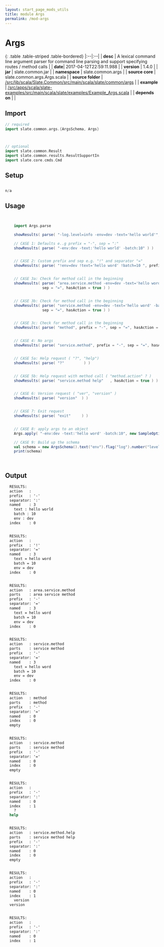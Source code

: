 ```yaml
---
layout: start_page_mods_utils
title: module Args
permalink: /mod-args
---
```


# Args

{: .table .table-striped .table-bordered}
|:--|:--|
| **desc** | A lexical command line argument parser for command line parsing and support specifying routes / method calls | 
| **date**| 2017-04-12T22:59:11.988 |
| **version** | 1.4.0  |
| **jar** | slate.common.jar  |
| **namespace** | slate.common.args  |
| **source core** | slate.common.args.Args.scala  |
| **source folder** | [/src/lib/scala/Slate.Common/src/main/scala/slate/common/args](https://github.com/code-helix/slatekit/tree/master/src/lib/scala/Slate.Common/src/main/scala/slate/common/args)  |
| **example** | [/src/apps/scala/slate-examples/src/main/scala/slate/examples/Example_Args.scala](https://github.com/code-helix/slatekit/tree/master/src/apps/scala/slate-examples/src/main/scala/slate/examples/Example_Args.scala) |
| **depends on** |   |

## Import
```scala 
// required 
import slate.common.args.{ArgsSchema, Args}



// optional 
import slate.common.Result
import slate.common.results.ResultSupportIn
import slate.core.cmds.Cmd


```

## Setup
```scala

n/a

```

## Usage
```scala


    import Args.parse

    showResults( parse( "-log.level=info -env=dev -text='hello world'", sep="=", hasAction = true ) )

    // CASE 1: Defaults e..g prefix = "-", sep = ":"
    showResults( parse( "-env:dev -text:'hello world' -batch:10" ) )


    // CASE 2: Custom prefix and sep e.g. "!" and separator "="
    showResults( parse( "!env=dev !text='hello word' !batch=10 ", prefix = "!", sep = "=" ) )


    // CASE 3a: Check for method call in the beginning
    showResults( parse( "area.service.method -env=dev -text='hello word' -batch=10", prefix = "-",
                 sep = "=", hasAction = true ) )


    // CASE 3b: Check for method call in the beginning
    showResults( parse( "service.method -env=dev -text='hello word' -batch=10", prefix = "-",
                 sep = "=", hasAction = true ) )


    // CASE 3c: Check for method call in the beginning
    showResults( parse( "method", prefix = "-", sep = "=", hasAction = true ) )


    // CASE 4: No args
    showResults( parse( "service.method", prefix = "-", sep = "=", hasAction = true ) )


    // CASE 5a: Help request ( "?", "help")
    showResults( parse( "?"         ) )


    // CASE 5b: Help request with method call ( "method.action" ? )
    showResults( parse( "service.method help"   , hasAction = true ) )


    // CASE 6: Version request ( "ver", "version" )
    showResults( parse( "version"  ) )


    // CASE 7: Exit request
    showResults( parse( "exit"     ) )


    // CASE 8: apply args to an object
    Args.apply( "-env:dev -text:'hello word' -batch:10", new SampleOptions(), "-", ":", true)

    // CASE 9: Build up the schema
    val schema = new ArgsSchema().text("env").flag("log").number("level")
    print(schema)

    

```


## Output

```bat
  RESULTS:
  action   :
  prefix   : '-'
  separator: ':'
  named    : 3
  	text : hello world
  	batch : 10
  	env : dev
  index    : 0


  RESULTS:
  action   :
  prefix   : '!'
  separator: '='
  named    : 3
  	text = hello word
  	batch = 10
  	env = dev
  index    : 0


  RESULTS:
  action   : area.service.method
  parts    : area service method
  prefix   : '-'
  separator: '='
  named    : 3
  	text = hello word
  	batch = 10
  	env = dev
  index    : 0


  RESULTS:
  action   : service.method
  parts    : service method
  prefix   : '-'
  separator: '='
  named    : 3
  	text = hello word
  	batch = 10
  	env = dev
  index    : 0


  RESULTS:
  action   : method
  parts    : method
  prefix   : '-'
  separator: '='
  named    : 0
  index    : 0
  empty


  RESULTS:
  action   : service.method
  parts    : service method
  prefix   : '-'
  separator: '='
  named    : 0
  index    : 0
  empty


  RESULTS:
  action   :
  prefix   : '-'
  separator: ':'
  named    : 0
  index    : 1
  	?
  help


  RESULTS:
  action   : service.method.help
  parts    : service method help
  prefix   : '-'
  separator: ':'
  named    : 0
  index    : 0
  empty


  RESULTS:
  action   :
  prefix   : '-'
  separator: ':'
  named    : 0
  index    : 1
  	version
  version


  RESULTS:
  action   :
  prefix   : '-'
  separator: ':'
  named    : 0
  index    : 1

```
  
